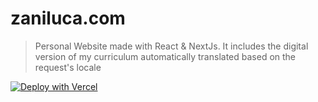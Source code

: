 # zaniluca.com

> Personal Website made with React &amp; NextJs. It includes the digital version of my curriculum automatically translated based on the request's locale

[![Deploy with Vercel](https://vercel.com/button)](https://vercel.com/new/clone?repository-url=https%3A%2F%2Fgithub.com%2Fzaniluca%2Fzaniluca.com&project-name=zani-luca-personal-website)

